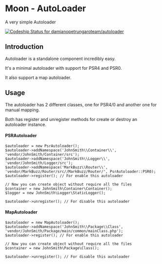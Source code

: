 # Moon - AutoLoader
A very simple Autoloader

[ ![Codeship Status for damianopetrungaroteam/autoloader](https://codeship.com/projects/2668a8b0-7f52-0134-e48a-3e760c99ae07/status?branch=master)](https://codeship.com/projects/181894)


## Introduction
Autoloader is a standalone component incredibly easy.

It's a minimal autoloader with support for PSR4 and PSR0.

It also support a map autoloader.


## Usage

The autoloader has 2 different classes, one for PSR4/0 and another one for manual mapping.

Both has register and unregister methods for create or destroy an autoloader instance.
 
#### PSRAutoloader

    $autoloader = new PsrAutoloader();
    $autoloader->addNamespace('JohnSmith\\Container\\', 'vendor/JohnSmith/Container/src');
    $autoloader->addNamespace('JohnSmith\\Logger\\', 'vendor/JohnSmith/Logger/src');
    $autoloader->addNamespace('MarkBuzz\\Router\\', 'vendor/MarkBuzz/Router/src//MarkBuzz/Router/', PsrAutoloader::PSR0);
    $autoloader->register(); // For enable this autoloader 
    
    // Now you can create object without require all the files
    $container = new JohnSmith\Container\Container();
    $logger = new JohnSmith\Logger\StaticLogger();
    
    $autoloader->unregister(); // For disable this autoloader

#### MapAutoloader

    $autoloader = new MapAutoloader();
    $autoloader->addNamespace('JohnSmith\\Package\\Class', 'vendor/JohnSmith/Package/main/common/mainClass.php');
    $autoloader->register(); // For enable this autoloader
    
    // Now you can create object without require all the files
    $container = new JohnSmith\Package\Class();
    
    $autoloader->unregister(); // For disable this autoloader